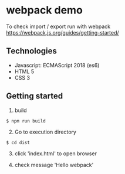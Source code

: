 # webpack demo

To check import / export run with webpack
https://webpack.js.org/guides/getting-started/

## Technologies
- Javascript: ECMAScript 2018 (es6)
- HTML 5
- CSS 3

## Getting started

1. build
```
$ npm run build
```

2. Go to execution directory
```
$ cd dist
```

3. click 'index.html' to open browser

4. check message 'Hello webpack'

